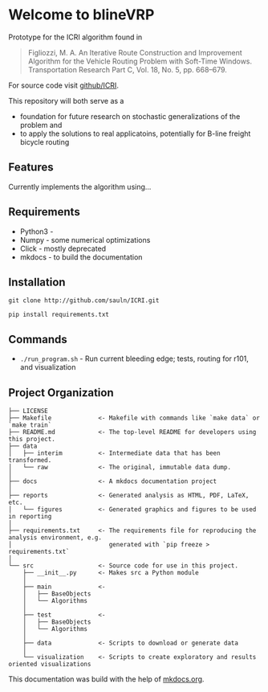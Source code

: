 # Welcome to blineVRP 


Prototype for the ICRI algorithm found in 

 > Figliozzi,  M. A.  An  Iterative  Route  Construction  and  Improvement Algorithm for the Vehicle Routing Problem with Soft-Time Windows. Transportation Research Part C, Vol. 18, No. 5, pp. 668–679.

For source code visit [github/ICRI](http://github.com/sauln/ICRI).

This repository will both serve as a

* foundation for future research on stochastic generalizations of the problem and 
* to apply the solutions to real applicatoins, potentially for B-line freight bicycle routing

## Features

Currently implements the algorithm using...

## Requirements
* Python3 - 
* Numpy   - some numerical optimizations
* Click   - mostly deprecated
* mkdocs  - to build the documentation

## Installation

`git clone http://github.com/sauln/ICRI.git`

`pip install requirements.txt`

## Commands

* `./run_program.sh` - Run current bleeding edge; tests, routing for r101, and visualization

## Project Organization

    ├── LICENSE
    ├── Makefile             <- Makefile with commands like `make data` or `make train`
    ├── README.md            <- The top-level README for developers using this project.
    ├── data
    │   ├── interim          <- Intermediate data that has been transformed.
    │   └── raw              <- The original, immutable data dump.
    │
    ├── docs                 <- A mkdocs documentation project 
    │
    ├── reports              <- Generated analysis as HTML, PDF, LaTeX, etc.
    │   └── figures          <- Generated graphics and figures to be used in reporting
    │
    ├── requirements.txt     <- The requirements file for reproducing the analysis environment, e.g.
    │                           generated with `pip freeze > requirements.txt`
    │
    └── src                  <- Source code for use in this project.
        ├── __init__.py      <- Makes src a Python module
        │
        ├── main             <-
        │   ├── BaseObjects  
        │   └── Algorithms   
        │
        ├── test             <-
        │   ├── BaseObjects
        │   └── Algorithms   
        │
        ├── data             <- Scripts to download or generate data
        │
        └── visualization    <- Scripts to create exploratory and results oriented visualizations


This documentation was build with the help of [mkdocs.org](http://mkdocs.org).
